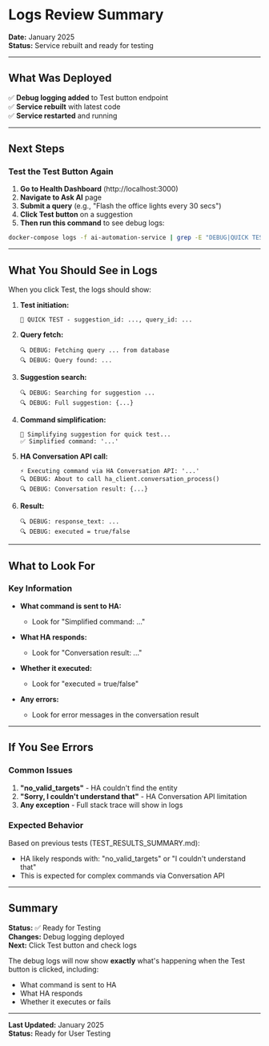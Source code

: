 # Logs Review Summary

**Date:** January 2025  
**Status:** Service rebuilt and ready for testing

---

## What Was Deployed

✅ **Debug logging added** to Test button endpoint  
✅ **Service rebuilt** with latest code  
✅ **Service restarted** and running

---

## Next Steps

### Test the Test Button Again

1. **Go to Health Dashboard** (http://localhost:3000)
2. **Navigate to Ask AI** page
3. **Submit a query** (e.g., "Flash the office lights every 30 secs")
4. **Click Test button** on a suggestion
5. **Then run this command** to see debug logs:

```bash
docker-compose logs -f ai-automation-service | grep -E "DEBUG|QUICK TEST|command|conversation"
```

---

## What You Should See in Logs

When you click Test, the logs should show:

1. **Test initiation:**
   ```
   🧪 QUICK TEST - suggestion_id: ..., query_id: ...
   ```

2. **Query fetch:**
   ```
   🔍 DEBUG: Fetching query ... from database
   🔍 DEBUG: Query found: ...
   ```

3. **Suggestion search:**
   ```
   🔍 DEBUG: Searching for suggestion ...
   🔍 DEBUG: Full suggestion: {...}
   ```

4. **Command simplification:**
   ```
   🔧 Simplifying suggestion for quick test...
   ✅ Simplified command: '...'
   ```

5. **HA Conversation API call:**
   ```
   ⚡ Executing command via HA Conversation API: '...'
   🔍 DEBUG: About to call ha_client.conversation_process()
   🔍 DEBUG: Conversation result: {...}
   ```

6. **Result:**
   ```
   🔍 DEBUG: response_text: ...
   🔍 DEBUG: executed = true/false
   ```

---

## What to Look For

### Key Information

- **What command is sent to HA:**
  - Look for "Simplified command: ..."
  
- **What HA responds:**
  - Look for "Conversation result: ..."
  
- **Whether it executed:**
  - Look for "executed = true/false"
  
- **Any errors:**
  - Look for error messages in the conversation result

---

## If You See Errors

### Common Issues

1. **"no_valid_targets"** - HA couldn't find the entity
2. **"Sorry, I couldn't understand that"** - HA Conversation API limitation
3. **Any exception** - Full stack trace will show in logs

### Expected Behavior

Based on previous tests (TEST_RESULTS_SUMMARY.md):
- HA likely responds with: "no_valid_targets" or "I couldn't understand that"
- This is expected for complex commands via Conversation API

---

## Summary

**Status:** ✅ Ready for Testing  
**Changes:** Debug logging deployed  
**Next:** Click Test button and check logs

The debug logs will now show **exactly** what's happening when the Test button is clicked, including:
- What command is sent to HA
- What HA responds
- Whether it executes or fails

---

**Last Updated:** January 2025  
**Status:** Ready for User Testing


